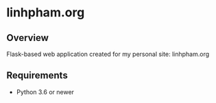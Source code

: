 # linhpham.org

## Overview 

Flask-based web application created for my personal site: linhpham.org

## Requirements

 * Python 3.6 or newer


